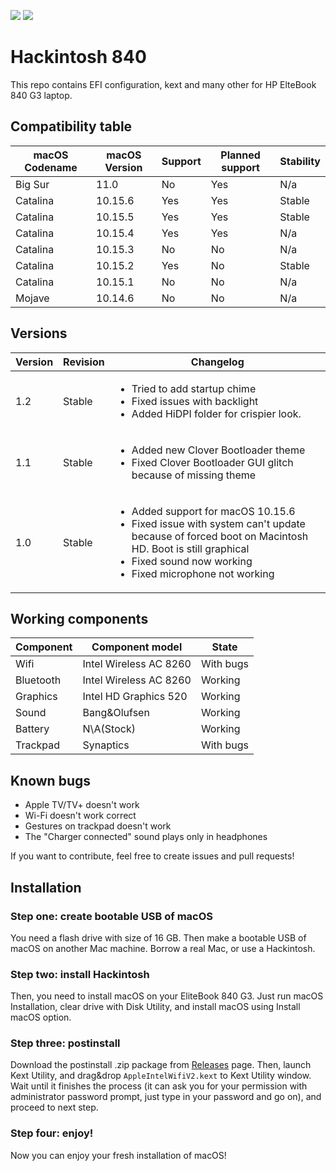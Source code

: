 ![](https://img.shields.io/badge/complete-yes-green)
![](https://img.shields.io/badge/Latest%20supported-Catalina%2010.15.6-purple)

# Hackintosh 840
This repo contains EFI configuration, kext and many other for HP ElteBook 840 G3 laptop.

## Compatibility table

| macOS Codename | macOS Version | Support | Planned support | Stability |
| --- | --- | --- | --- | --- |
| Big Sur | 11.0 | No | Yes | N/a |
| Catalina | 10.15.6 | Yes | Yes | Stable |
| Catalina | 10.15.5 | Yes | Yes | Stable |
| Catalina | 10.15.4 | Yes | Yes | N/a |
| Catalina | 10.15.3 | No | No | N/a |
| Catalina | 10.15.2 | Yes | No | Stable |
| Catalina | 10.15.1 | No | No | N/a |
| Mojave | 10.14.6 | No | No | N/a |

## Versions
| Version | Revision | Changelog |
| --- | --- | --- |
| 1.2 | Stable | <ul> <li> Tried to add startup chime </li> <li> Fixed issues with backlight </li> <li> Added HiDPI folder for crispier look. </li> </ul> |
| 1.1 | Stable | <ul> <li> Added new Clover Bootloader theme </li> <li> Fixed Clover Bootloader GUI glitch because of missing theme </li> </ul> |
| 1.0 | Stable | <ul> <li> Added support for macOS 10.15.6 </li> <li> Fixed issue with system can't update because of forced boot on Macintosh HD. Boot is still graphical </li> <li> Fixed sound now working </li> <li> Fixed microphone not working </li> </ul> |

## Working components

| Component | Component model | State |
| --- | --- | --- |
| Wifi | Intel Wireless AC 8260 | With bugs |
| Bluetooth | Intel Wireless AC 8260 | Working |
| Graphics | Intel HD Graphics 520 | Working |
| Sound | Bang&Olufsen | Working|
| Battery | N\A(Stock) | Working |
| Trackpad | Synaptics | With bugs |

## Known bugs

 - Apple TV/TV+ doesn't work
 - Wi-Fi doesn't work correct
 - Gestures on trackpad doesn't work
 - The "Charger connected" sound plays only in headphones
 
 If you want to contribute, feel free to create issues and pull requests!
 
 ## Installation
 ### Step one: create bootable USB of macOS
 
 You need a flash drive with size of 16 GB. Then make a bootable USB of macOS on another Mac machine. Borrow a real Mac, or use a Hackintosh.
 
 ### Step two: install Hackintosh
 
 Then, you need to install macOS on your EliteBook 840 G3. Just run macOS Installation, clear drive with Disk Utility, and install macOS using Install macOS option.
 
 
### Step three: postinstall

Download the postinstall .zip package from [Releases](https://github.com/GGorAA/Hackintosh-840/releases) page. Then, launch Kext Utility, and drag&drop `AppleIntelWifiV2.kext` to Kext Utility window. Wait until it finishes the process (it can ask you for your permission with administrator password prompt, just type in your password and go on), and proceed to next step.

### Step four: enjoy!

Now you can enjoy your fresh installation of macOS!
